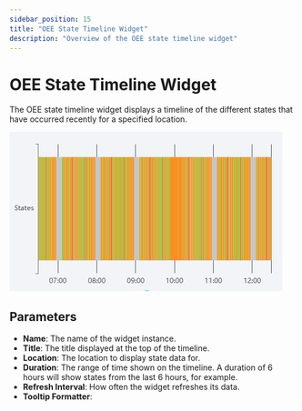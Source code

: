 ```yaml
---
sidebar_position: 15
title: "OEE State Timeline Widget"
description: "Overview of the OEE state timeline widget"
---
```


# OEE State Timeline Widget

The OEE state timeline widget displays a timeline of the different states that have occurred recently for a specified
location.

![oee_state_timeline_widget.png](/static/img/docs/user-guides/dashboard-guide/preconfigured-widgets/oee_state_timeline_widget.png)

## Parameters
- **Name**: The name of the widget instance.
- **Title**: The title displayed at the top of the timeline.
- **Location**: The location to display state data for.
- **Duration**: The range of time shown on the timeline. A duration of 6 hours will show states from the last 6 hours, 
for example.
- **Refresh Interval**: How often the widget refreshes its data.
- **Tooltip Formatter**: <!-- TODO description of the tooltip formatter parameter -->
